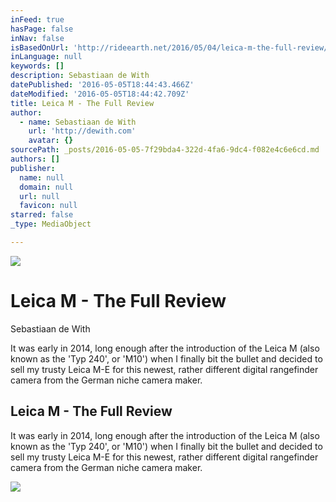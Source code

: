```yaml
---
inFeed: true
hasPage: false
inNav: false
isBasedOnUrl: 'http://rideearth.net/2016/05/04/leica-m-the-full-review/'
inLanguage: null
keywords: []
description: Sebastiaan de With
datePublished: '2016-05-05T18:44:43.466Z'
dateModified: '2016-05-05T18:44:42.709Z'
title: Leica M - The Full Review
author:
  - name: Sebastiaan de With
    url: 'http://dewith.com'
    avatar: {}
sourcePath: _posts/2016-05-05-7f29bda4-322d-4fa6-9dc4-f082e4c6e6cd.md
authors: []
publisher:
  name: null
  domain: null
  url: null
  favicon: null
starred: false
_type: MediaObject

---
```

![](https://imgflo.herokuapp.com/graph/vahj1ThiexotieMo/aa8ac9ac1637530fc4dab1fe6594b741/passthrough.jpg?height=600&input=https%3A%2F%2Fs3-us-west-2.amazonaws.com%2Fthe-grid-img%2Fp%2F7a3c1f6185f5f0bcccc4a6ea09914a03a84d121d.jpg&width=295)

# Leica M - The Full Review

Sebastiaan de With

It was early in 2014, long enough after the introduction of the Leica M (also known as the 'Typ 240', or 'M10') when I finally bit the bullet and decided to sell my trusty Leica M-E for this newest, rather different digital rangefinder camera from the German niche camera maker.

<article style=""><h1>Leica M - The Full Review</h1><p>It was early in 2014, long enough after the introduction of the Leica M (also known as the 'Typ 240', or 'M10') when I finally bit the bullet and decided to sell my trusty Leica M-E for this newest, rather different digital rangefinder camera from the German niche camera maker.</p><img src="http://rideearth.net/wp-content/uploads/2015/10/leica-lens-hood-extension-vertical-spaced.jpg" /></article>